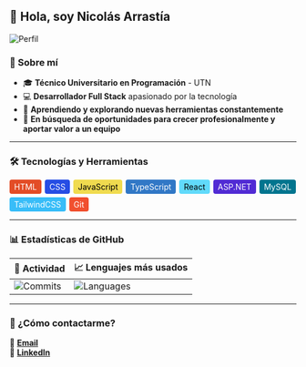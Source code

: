 ## 👋 Hola, soy Nicolás Arrastía

![Perfil](https://github.com/user-attachments/assets/c813f7ba-1952-4e9a-bb6f-fd6457b10251)

### 🚀 Sobre mí

- 🎓 **Técnico Universitario en Programación** - UTN
- 💻 **Desarrollador Full Stack** apasionado por la tecnología
- 🌱 **Aprendiendo y explorando nuevas herramientas constantemente**
- 🎯 **En búsqueda de oportunidades para crecer profesionalmente y aportar valor a un equipo**

---

### 🛠️ Tecnologías y Herramientas


<div style="display: flex; flex-wrap: wrap; gap: 6px;">
  <span style="background-color: #e34c26; color: white; padding: 4px 8px; border-radius: 4px;">HTML</span>
  <span style="background-color: #264de4; color: white; padding: 4px 8px; border-radius: 4px;">CSS</span>
  <span style="background-color: #f0db4f; color: black; padding: 4px 8px; border-radius: 4px;">JavaScript</span>
  <span style="background-color: #3178c6; color: white; padding: 4px 8px; border-radius: 4px;">TypeScript</span>
  <span style="background-color: #61dafb; color: black; padding: 4px 8px; border-radius: 4px;">React</span>
  <span style="background-color: #512bd4; color: white; padding: 4px 8px; border-radius: 4px;">ASP.NET</span>
  <span style="background-color: #00758f; color: white; padding: 4px 8px; border-radius: 4px;">MySQL</span>
  <span style="background-color: #38bdf8; color: white; padding: 4px 8px; border-radius: 4px;">TailwindCSS</span>
  <span style="background-color: #f1502f; color: white; padding: 4px 8px; border-radius: 4px;">Git</span>
</div>

---

### 📊 Estadísticas de GitHub

| 🚀 **Actividad** | 📈 **Lenguajes más usados** |
|-----------------|--------------------------|
| ![Commits](https://github-readme-stats.vercel.app/api?username=arrastianicolas&count_private=true&show_icons=true&theme=radical) | ![Languages](https://github-readme-stats.vercel.app/api/top-langs/?username=arrastianicolas&layout=compact&theme=radical) |

---

### 📩 ¿Cómo contactarme?

📧 **[Email](mailto:nicolasarrastia04@gmail.com)**  
💼 **[LinkedIn](https://www.linkedin.com/in/nicolas-arrastia-00982825b/)**





